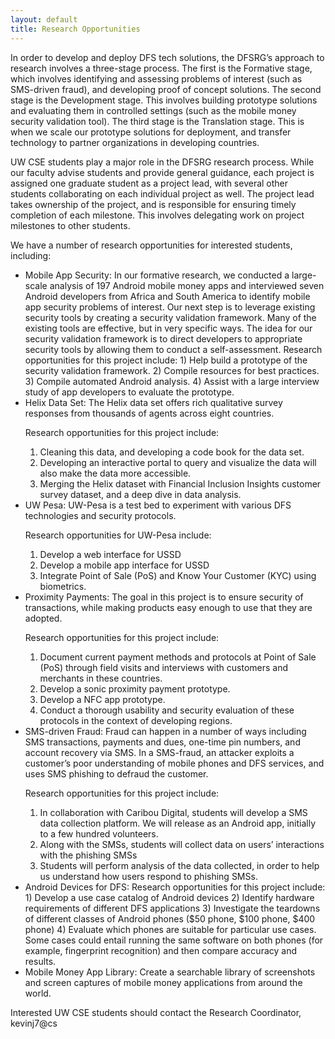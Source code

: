 ```yaml
---
layout: default
title: Research Opportunities
---
```

In order to develop and deploy DFS tech solutions, the DFSRG’s approach to research involves a three-stage process. The first is the Formative stage, which involves identifying and assessing problems of interest (such as SMS-driven fraud), and developing proof of concept solutions. The second stage is the Development stage. This involves building prototype solutions and evaluating them in controlled settings (such as the mobile money security validation tool). The third stage is the Translation stage. This is when we scale our prototype solutions for deployment, and transfer technology to partner organizations in developing countries.

UW CSE students play a major role in the DFSRG research process. While our faculty advise students and provide general guidance, each project is assigned one graduate student as a project lead, with several other students collaborating on each individual project as well. The project lead takes ownership of the project, and is responsible for ensuring timely completion of each milestone. This involves delegating work on project milestones to other students.

We have a number of research opportunities for interested students, including:

<ul class="list-group">
<li class="list-group-item">Mobile App Security: In our formative research, we conducted a large-scale analysis of 197 Android mobile money apps and interviewed seven Android developers from Africa and South America to identify mobile app security problems of interest. Our next step is to leverage existing security tools by creating a security validation framework. Many of the existing tools are effective, but in very specific ways. The idea for our security validation framework is to direct developers to appropriate security tools by allowing them to conduct a self-assessment. Research opportunities for this project include: 1) Help build a prototype of the security validation framework. 2) Compile resources for best practices. 3) Compile automated Android analysis. 4) Assist with a large interview study of app developers to evaluate the prototype.
</li>
  <li class="list-group-item">Helix Data Set: The Helix data set offers rich qualitative survey responses from thousands of agents across eight countries.

Research opportunities for this project include:
1) Cleaning this data, and developing a code book for the data set.
2) Developing an interactive portal to query and visualize the data will also make the data more accessible.
3) Merging the Helix dataset with Financial Inclusion Insights customer survey dataset, and a deep dive in data analysis.
 </li>
<li class="list-group-item">UW Pesa: UW-Pesa is a test bed to experiment with various DFS technologies and security protocols.

Research opportunities for UW-Pesa include:
1) Develop a web interface for USSD
2) Develop a mobile app interface for USSD
3) Integrate Point of Sale (PoS) and Know Your Customer (KYC) using biometrics.
</li>
<li class="list-group-item">Proximity Payments: The goal in this project is to ensure security of transactions, while making products easy enough to use that they are adopted.

Research opportunities for this project include:
1) Document current payment methods and protocols at Point of Sale (PoS) through field visits and interviews with customers and merchants in these countries.
2) Develop a sonic proximity payment prototype.
3) Develop a NFC app prototype.
4) Conduct a thorough usability and security evaluation of these protocols in the context of developing regions.
</li>
<li class="list-group-item">SMS-driven Fraud: Fraud can happen in a number of ways including SMS transactions, payments and dues, one-time pin numbers, and account recovery via SMS. In a SMS-fraud, an attacker exploits a customer’s poor understanding of mobile phones and DFS services, and uses SMS phishing to defraud the customer.

Research opportunities for this project include:
1) In collaboration with Caribou Digital, students will develop a SMS data collection platform. We will release as an Android app, initially to a few hundred volunteers.
2) Along with the SMSs, students will collect data on users’ interactions with the phishing SMSs
3) Students will perform analysis of the data collected, in order to help us understand how users respond to phishing SMSs.
</li>
<li class="list-group-item">Android Devices for DFS: Research opportunities for this project include:
1) Develop a use case catalog of Android devices
2) Identify hardware requirements of different DFS applications
3) Investigate the teardowns of different classes of Android phones ($50 phone, $100 phone, $400 phone)
4) Evaluate which phones are suitable for particular use cases. Some cases could entail running the same software on both phones (for example, fingerprint recognition) and then compare accuracy and results.
</li>
<li class="list-group-item">Mobile Money App Library: Create a searchable library of screenshots and screen captures of mobile money applications from around the world.</li>
  <!--
  <li class="list-group-item">Research Opportunity 4</li>
  <li class="list-group-item">Research Opportunity 5</li>
  -->
</ul>
Interested UW CSE students should contact the Research Coordinator, kevinj7@cs
